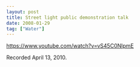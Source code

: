 ```yaml
---
layout: post
title: Street light public demonstration talk
date: 2008-01-29
tag: ["Water"]
---
```


https://www.youtube.com/watch?v=vS45C0NlpmE

Recorded April 13, 2010.